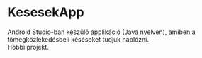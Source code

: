 # KesesekApp
Android Studio-ban készülő applikáció (Java nyelven), amiben a tömegközlekedésbeli késéseket tudjuk naplózni.<br>
Hobbi projekt.